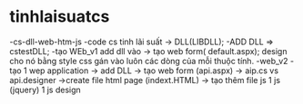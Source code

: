 # tinhlaisuatcs
-cs-dll-web-htm-js
-code cs tinh lãi suất -> DLL(LIBDLL);
-ADD DLL => cstestDLL;
-tạo WEb_v1 add dll vào -> tạo web form( default.aspx); design cho nó bằng style css gán vào luôn các dòng của mỗi thuộc tính.
-web_v2
-tạo 1 wep application -> add DLL -> tạo web form (api.aspx) -> aip.cs vs api.designer ->create file html page (indext.HTML) -> tạo thêm file js 1 js (jquery) 1 js design 


